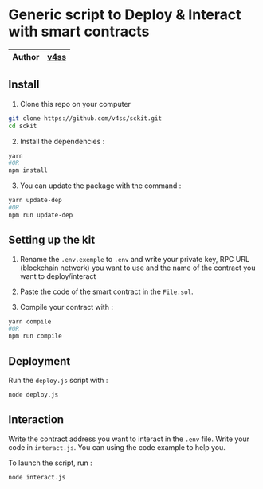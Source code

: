 # Generic script to Deploy & Interact with smart contracts

| Author | [v4ss](https://github.com/v4ss) |
| ------ | ------------------------------- |

## Install

1. Clone this repo on your computer

```bash
git clone https://github.com/v4ss/sckit.git
cd sckit
```

2. Install the dependencies :

```bash
yarn
#OR
npm install
```

3. You can update the package with the command :

```bash
yarn update-dep
#OR
npm run update-dep
```

## Setting up the kit

1. Rename the `.env.exemple` to `.env` and write your private key, RPC URL (blockchain network) you want to use and the name of the contract you want to deploy/interact

2. Paste the code of the smart contract in the `File.sol`.

3. Compile your contract with :

```bash
yarn compile
#OR
npm run compile
```

## Deployment

Run the `deploy.js` script with :

```bash
node deploy.js
```

## Interaction

Write the contract address you want to interact in the `.env` file.
Write your code in `interact.js`. You can using the code example to help you.

To launch the script, run :

```bash
node interact.js
```
